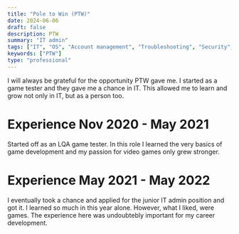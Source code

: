 ```yaml
---
title: "Pole to Win (PTW)"
date: 2024-06-06
draft: false
description: PTW
summary: "IT admin"
tags: ["IT", "OS", "Account management", "Troubleshooting", "Security", "Networking"]
keywords: ["PTW"]
type: "professional"
---
```

I will always be grateful for the opportunity PTW gave me. I started as a game tester and they gave me a chance in IT. This allowed me to learn and grow not only in IT, but as a person too.
# Experience Nov 2020 - May 2021
Started off as an LQA game tester. In this role I learned the very basics of game development and my passion for video games only grew stronger.
# Experience May 2021 - May 2022
I eventually took a chance and applied for the junior IT admin position and got it. I learned so much in this year alone. However, what I liked, were games. The experience here was undoubtebly important for my career development.